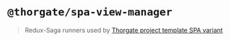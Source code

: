 # `@thorgate/spa-view-manager`

> Redux-Saga runners used by  [Thorgate project template SPA variant](https://gitlab.com/thorgate-public/django-project-template/tree/spa)
